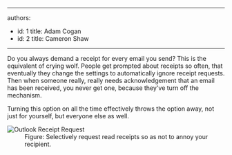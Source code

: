 

---
authors:
  - id: 1
    title: Adam Cogan
  - id: 2
    title: Cameron Shaw
---




<span class='intro'> <p>​Do you always demand a receipt for every email you send? This is the equivalent of crying wolf. People get prompted about receipts so often, that eventually they change the settings to automatically ignore receipt requests. Then when someone really, really needs acknowledgement that an email has been received, you never get one, because they've turn off the mechanism.</p><p>Turning this option on all the time effectively throws the option away, not just for yourself, but everyone else as well. </p> </span>

<dl class="image"><dt>
<img src="/PublishingImages/OutlookReceiptRequest.gif" alt="Outlook Receipt Request" class="ms-rteCustom-ImageArea" />​ </dt><dd>Figure&#58; Selectively request read receipts so as not to annoy your recipient.</dd></dl>


